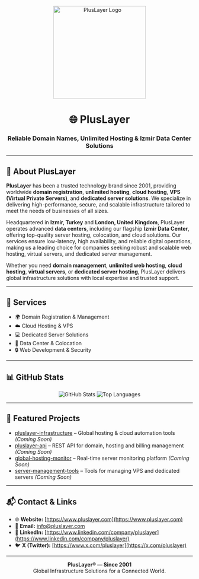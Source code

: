 <!--
Keywords: PlusLayer, Hosting, Domain, Cloud, VPS, Dedicated Servers, Data Center, Web Development, Global Infrastructure, Izmir, London, Unlimited Hosting, Server Hosting
-->

<p align="center">
  <img src="https://www.pluslayer.com/templates/pluslayer/svg/logo_pluslayer.svg" alt="PlusLayer Logo" width="250">
</p>

<h1 align="center">🌐 PlusLayer</h1>
<h3 align="center">Reliable Domain Names, Unlimited Hosting & Izmir Data Center Solutions</h3>

---

## 📌 About PlusLayer

**PlusLayer** has been a trusted technology brand since 2001, providing worldwide **domain registration**, **unlimited hosting**, **cloud hosting**, **VPS (Virtual Private Servers)**, and **dedicated server solutions**. We specialize in delivering high-performance, secure, and scalable infrastructure tailored to meet the needs of businesses of all sizes.

Headquartered in **Izmir, Turkey** and **London, United Kingdom**, PlusLayer operates advanced **data centers**, including our flagship **Izmir Data Center**, offering top-quality server hosting, colocation, and cloud solutions. Our services ensure low-latency, high availability, and reliable digital operations, making us a leading choice for companies seeking robust and scalable web hosting, virtual servers, and dedicated server management.

Whether you need **domain management**, **unlimited web hosting**, **cloud hosting**, **virtual servers**, or **dedicated server hosting**, PlusLayer delivers global infrastructure solutions with local expertise and trusted support.

---

## 🚀 Services
- 🌍 Domain Registration & Management  
- ☁️ Cloud Hosting & VPS  
- 💻 Dedicated Server Solutions  
- 🏢 Data Center & Colocation  
- 🔒 Web Development & Security  

---

## 📊 GitHub Stats
<p align="center">
  <img src="https://github-readme-stats.vercel.app/api?username=pluslayer&show_icons=true&theme=transparent&title_color=0A73B7&icon_color=0A73B7&text_color=C9D1D9&bg_color=0D1117&hide_border=true" alt="GitHub Stats" />
  <img src="https://github-readme-stats.vercel.app/api/top-langs/?username=pluslayer&layout=compact&theme=transparent&title_color=0A73B7&text_color=C9D1D9&bg_color=0D1117&hide_border=true" alt="Top Languages" />
</p>

---

## 📂 Featured Projects
- [pluslayer-infrastructure](#) – Global hosting & cloud automation tools *(Coming Soon)*  
- [pluslayer-api](#) – REST API for domain, hosting and billing management *(Coming Soon)*  
- [global-hosting-monitor](#) – Real-time server monitoring platform *(Coming Soon)*  
- [server-management-tools](#) – Tools for managing VPS and dedicated servers *(Coming Soon)*  

---

## 📬 Contact & Links
- 🌐 **Website:** [https://www.pluslayer.com](https://www.pluslayer.com)  
- 📧 **Email:** [info@pluslayer.com](mailto:info@pluslayer.com)  
- 💼 **LinkedIn:** [https://www.linkedin.com/company/pluslayer](https://www.linkedin.com/company/pluslayer)  
- 🐦 **X (Twitter):** [https://www.x.com/pluslayer](https://x.com/pluslayer)  

---

<p align="center">
  <b>PlusLayer® — Since 2001</b><br>
  Global Infrastructure Solutions for a Connected World.
</p>

